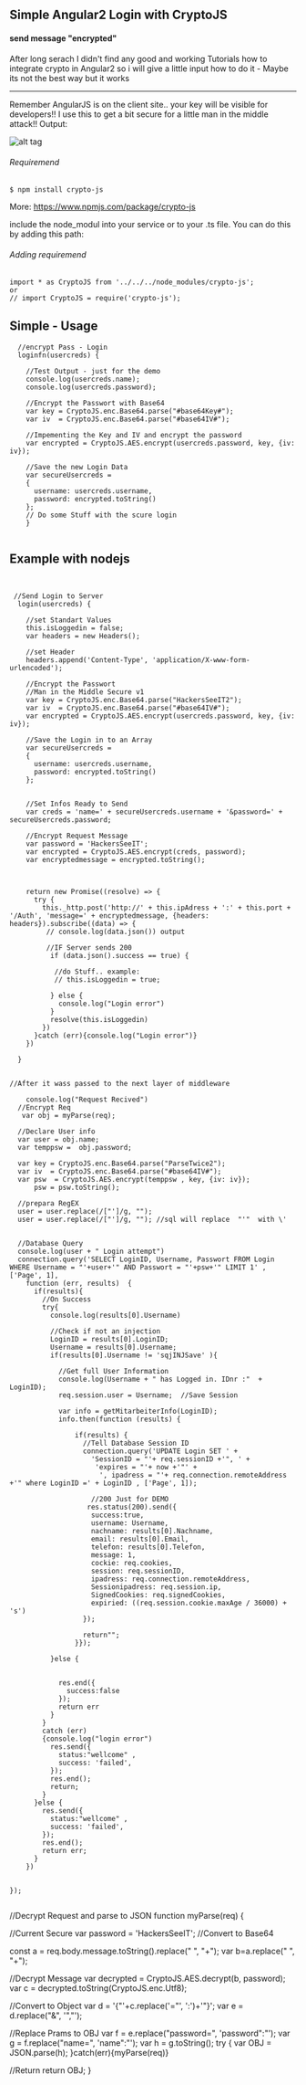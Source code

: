## Simple Angular2 Login with CryptoJS
#### send message "encrypted"


 After long serach I didn't find any good and working Tutorials how to integrate crypto in Angular2 
 so i will give a little input how to do it - Maybe its not the best way but it works
 
 ***
 Remember AngularJS is on the client site.. your key will be visible for developers!!
 I use this to get a bit secure for a little man in the middle attack!! 
 Output:
 
 
 ![alt tag](http://desouza.ch/projekte/angular/login/img/login.png)
 
###### Requiremend
```npm
$ npm install crypto-js
```
More: https://www.npmjs.com/package/crypto-js

include the node_modul into your service or to your .ts file.
You can do this by adding this path:
###### Adding requiremend
```angular
import * as CryptoJS from '../../../node_modules/crypto-js';
or
// import CryptoJS = require('crypto-js');
```

## Simple - Usage

```Angular2
  //encrypt Pass - Login 
  loginfn(usercreds) {

    //Test Output - just for the demo
    console.log(usercreds.name);
    console.log(usercreds.password);
    
    //Encrypt the Passwort with Base64
    var key = CryptoJS.enc.Base64.parse("#base64Key#");
    var iv  = CryptoJS.enc.Base64.parse("#base64IV#");
    
    //Impementing the Key and IV and encrypt the password
    var encrypted = CryptoJS.AES.encrypt(usercreds.password, key, {iv: iv});

    //Save the new Login Data
    var secureUsercreds =
    {
      username: usercreds.username,
      password: encrypted.toString()
    };
    // Do some Stuff with the scure login
    }


```


## Example with nodejs
```Client site


 //Send Login to Server
  login(usercreds) {

    //set Standart Values
    this.isLoggedin = false;
    var headers = new Headers();
    
    //set Header 
    headers.append('Content-Type', 'application/X-www-form-urlencoded');

    //Encrypt the Passwort 
    //Man in the Middle Secure v1
    var key = CryptoJS.enc.Base64.parse("HackersSeeIT2");
    var iv  = CryptoJS.enc.Base64.parse("#base64IV#");
    var encrypted = CryptoJS.AES.encrypt(usercreds.password, key, {iv: iv});

    //Save the Login in to an Array
    var secureUsercreds =
    {
      username: usercreds.username,
      password: encrypted.toString()
    };


    //Set Infos Ready to Send
    var creds = 'name=' + secureUsercreds.username + '&password=' + secureUsercreds.password;

    //Encrypt Request Message
    var password = 'HackersSeeIT';
    var encrypted = CryptoJS.AES.encrypt(creds, password);
    var encryptedmessage = encrypted.toString();



    return new Promise((resolve) => {
      try {
        this._http.post('http://' + this.ipAdress + ':' + this.port + '/Auth', 'message=' + encryptedmessage, {headers: headers}).subscribe((data) => {
         // console.log(data.json()) output
         
         //IF Server sends 200
          if (data.json().success == true) {
    
           //do Stuff.. example:
           // this.isLoggedin = true;

          } else {
            console.log("Login error")
          }
          resolve(this.isLoggedin)
        })
      }catch (err){console.log("Login error")}
    })

  }
```

```NodeJS

//After it wass passed to the next layer of middleware

    console.log("Request Recived")
  //Encrypt Req
   var obj = myParse(req);

  //Declare User info
  var user = obj.name;
  var temppsw =  obj.password;

  var key = CryptoJS.enc.Base64.parse("ParseTwice2");
  var iv  = CryptoJS.enc.Base64.parse("#base64IV#");
  var psw  = CryptoJS.AES.encrypt(temppsw , key, {iv: iv});
      psw = psw.toString();

  //prepara RegEX
  user = user.replace(/["']/g, "");
  user = user.replace(/["']/g, ""); //sql will replace  "'"  with \'


  //Database Query
  console.log(user + " Login attempt")
  connection.query('SELECT LoginID, Username, Passwort FROM Login WHERE Username = "'+user+'" AND Passwort = "'+psw+'" LIMIT 1' , ['Page', 1],
    function (err, results)  {
      if(results){
        //On Success
        try{
          console.log(results[0].Username)

          //Check if not an injection
          LoginID = results[0].LoginID;
          Username = results[0].Username;
          if(results[0].Username != 'sqjINJSave' ){

            //Get full User Information
            console.log(Username + " has Logged in. IDnr :"  + LoginID);
            req.session.user = Username;  //Save Session

            var info = getMitarbeiterInfo(LoginID);
            info.then(function (results) {

                if(results) {
                  //Tell Database Session ID
                  connection.query('UPDATE Login SET ' +
                    'SessionID = "'+ req.sessionID +'", ' +
                     'expires = "'+ now +'"' +
                      ', ipadress = "'+ req.connection.remoteAddress +'" where LoginID =' + LoginID , ['Page', 1]);

                    //200 Just for DEMO 
                   res.status(200).send({
                    success:true,
                    username: Username,
                    nachname: results[0].Nachname,
                    email: results[0].Email,
                    telefon: results[0].Telefon,
                    message: 1,
                    cockie: req.cookies,
                    session: req.sessionID,
                    ipadress: req.connection.remoteAddress,
                    Sessionipadress: req.session.ip,
                    SignedCookies: req.signedCookies,
                    expiried: ((req.session.cookie.maxAge / 36000) + 's')
                  });

                  return"";
                }});

          }else {


            res.end({
              success:false
            });
            return err
          }
        }
        catch (err)
        {console.log("login error")
          res.send({
            status:"wellcome" ,
            success: 'failed',
          });
          res.end();
          return;
        }
      }else {
        res.send({
          status:"wellcome" ,
          success: 'failed',
        });
        res.end();
        return err;
      }
    })


});


```


//Decrypt Request and parse to JSON
function myParse(req) {


  //Current Secure
  var password = 'HackersSeeIT';
  //Convert to Base64


  const a = req.body.message.toString().replace(" ", "+");
  var b=a.replace(" ", "+");

  //Decrypt Message
  var decrypted = CryptoJS.AES.decrypt(b, password);
  var c = decrypted.toString(CryptoJS.enc.Utf8);


  //Convert to Object
  var d = '{"'+c.replace('="', ':')+'"}';
  var e = d.replace("&", '","');

  //Replace Prams to OBJ
  var f = e.replace("password=", 'password":"');
  var g = f.replace("name=", 'name":"');
  var h = g.toString();
  try {
    var OBJ = JSON.parse(h);
  }catch(err){myParse(req)}

  //Return
   return OBJ;
}


